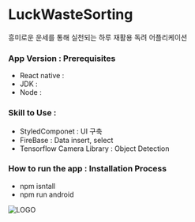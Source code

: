 # LuckWasteSorting

흥미로운 운세를 통해 실천되는 하루 재활용 독려 어플리케이션



### App Version : Prerequisites
- React native :
- JDK :
- Node :


### Skill to Use :
* StyledComponet : UI 구축
* FireBase : Data insert, select
* Tensorflow Camera Library : Object Detection


### How to run the app :  Installation Process
* npm isntall
* npm run android

![LOGO](https://www.notion.so/image/https%3A%2F%2Fs3-us-west-2.amazonaws.com%2Fsecure.notion-static.com%2F803b659f-0fd9-40c2-91df-370de31d4634%2F%EC%BA%A1%EC%B2%98.png?table=block&id=474e27a3-6d86-4b30-aad5-98a840bf9db1&spaceId=01e9a78f-d9d2-4f02-b98b-3120d9c91654&width=3330&userId=e9391f9a-e26f-4e0f-a8b2-9cdd73dc71a1&cache=v2)
